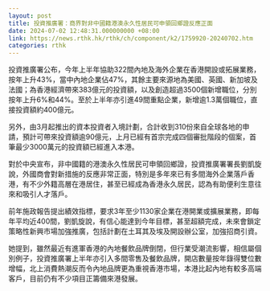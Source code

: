 ```yaml
---
layout: post
title: 投資推廣署：商界對非中國籍港澳永久性居民可申領回鄉證反應正面
date: 2024-07-02 12:48:31.000000000 +08:00
link: https://news.rthk.hk/rthk/ch/component/k2/1759920-20240702.htm
categories: rthk
---
```


投資推廣署公布，今年上半年協助322間內地及海外企業在香港開設或拓展業務，按年上升43%，當中內地企業佔47%，其餘主要來源地為美國、英國、新加坡及法國；為香港經濟帶來383億元的投資額，以及創造超過3500個新增職位，分別按年上升6%和44%。至於上半年亦引進49間重點企業，新增逾1.3萬個職位，直接投資額約400億元。

另外，由3月起推出的資本投資者入境計劃，合計收到310份來自全球各地的申請，預計可帶來投資額逾90億元，上月已經有首宗完成四個審批階段的個案，首筆最少3000萬元的投資額已經進入本港。

對於中央宣布，非中國籍的港澳永久性居民可申領回鄉證，投資推廣署署長劉凱旋說，外國商會對新措施的反應非常正面，特別是多年來已有多間海外企業落戶香港，有不少外籍高層在港居住，甚至已經成為香港永久居民，認為有助便利生意往來和吸引人才落戶。

前年施政報告提出績效指標，要求3年至少1130家企業在港開業或擴展業務，即每年平均近400間，劉凱旋說，有信心能達到今年目標，甚至超額完成，未來會鎖定策略性新興市場加強推廣，包括計劃在土耳其及埃及開設辦公室，加強招商引資。

她提到，雖然最近有進軍香港的內地餐飲品牌倒閉，但行業受潮流影響，相信屬個別例子，投資推廣署上半年亦引入多間零售及餐飲品牌，開店數量按年錄得雙位數增幅，北上消費熱潮反而令內地品牌更為重視香港市場，本港比起內地有較多高端客戶，目前仍有不少項目正籌備來港發展。

